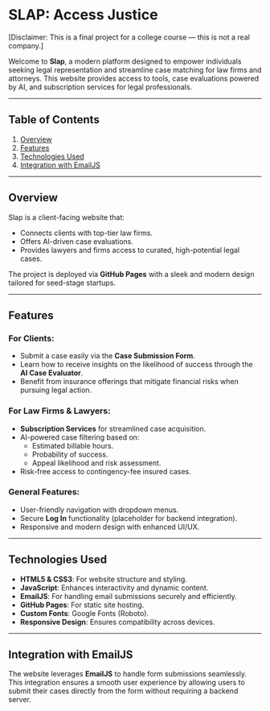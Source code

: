 # **SLAP: Access Justice**

[Disclaimer: This is a final project for a college course — this is not a real company.]

Welcome to **Slap**, a modern platform designed to empower individuals seeking legal representation and streamline case matching for law firms and attorneys. This website provides access to tools, case evaluations powered by AI, and subscription services for legal professionals.

---

## **Table of Contents**

1. [Overview](#overview)
2. [Features](#features)
3. [Technologies Used](#technologies-used)
4. [Integration with EmailJS](#integration-with-emailjs)

---

## **Overview**

Slap is a client-facing website that:

- Connects clients with top-tier law firms.
- Offers AI-driven case evaluations.
- Provides lawyers and firms access to curated, high-potential legal cases.

The project is deployed via **GitHub Pages** with a sleek and modern design tailored for seed-stage startups.

---

## **Features**

### **For Clients:**

- Submit a case easily via the **Case Submission Form**.
- Learn how to receive insights on the likelihood of success through the **AI Case Evaluator**.
- Benefit from insurance offerings that mitigate financial risks when pursuing legal action.

### **For Law Firms & Lawyers:**

- **Subscription Services** for streamlined case acquisition.
- AI-powered case filtering based on:
  - Estimated billable hours.
  - Probability of success.
  - Appeal likelihood and risk assessment.
- Risk-free access to contingency-fee insured cases.

### **General Features:**

- User-friendly navigation with dropdown menus.
- Secure **Log In** functionality (placeholder for backend integration).
- Responsive and modern design with enhanced UI/UX.

---

## **Technologies Used**

- **HTML5 & CSS3**: For website structure and styling.
- **JavaScript**: Enhances interactivity and dynamic content.
- **EmailJS**: For handling email submissions securely and efficiently.
- **GitHub Pages**: For static site hosting.
- **Custom Fonts**: Google Fonts (Roboto).
- **Responsive Design**: Ensures compatibility across devices.

---

## **Integration with EmailJS**

The website leverages **EmailJS** to handle form submissions seamlessly. This integration ensures a smooth user experience by allowing users to submit their cases directly from the form without requiring a backend server.
